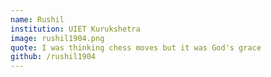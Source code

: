 ```yaml
---
name: Rushil
institution: UIET Kurukshetra
image: rushil1904.png
quote: I was thinking chess moves but it was God's grace
github: /rushil1904
---
```

